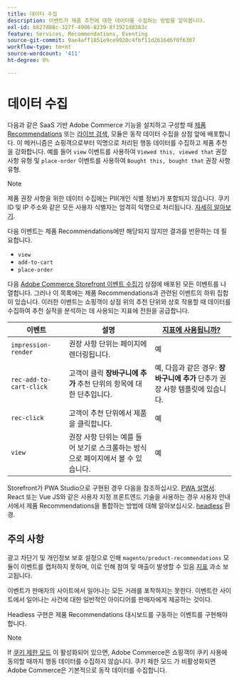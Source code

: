 ```yaml
---
title: 데이터 수집
description: 이벤트가 제품 추천에 대한 데이터를 수집하는 방법을 알아봅니다.
exl-id: b827d88c-327f-4986-8239-8f1921d8383c
feature: Services, Recommendations, Eventing
source-git-commit: 9ae4aff1851e9ce9920c4fbf11d2616d6f0f6307
workflow-type: tm+mt
source-wordcount: '411'
ht-degree: 0%

---
```


# 데이터 수집

다음과 같은 SaaS 기반 Adobe Commerce 기능을 설치하고 구성할 때 [제품 Recommendations](install-configure.md) 또는 [라이브 검색](https://experienceleague.adobe.com/docs/commerce-merchant-services/live-search/onboard/install.html), 모듈은 동작 데이터 수집을 상점 앞에 배포합니다. 이 메커니즘은 쇼핑객으로부터 익명으로 처리된 행동 데이터를 수집하고 제품 추천을 강화합니다. 예를 들어 `view` 이벤트를 사용하여 `Viewed this, viewed that` 권장 사항 유형 및 `place-order` 이벤트를 사용하여 `Bought this, bought that` 권장 사항 유형.

>[!NOTE]
>
>제품 권장 사항을 위한 데이터 수집에는 PII(개인 식별 정보)가 포함되지 않습니다. 쿠키 ID 및 IP 주소와 같은 모든 사용자 식별자는 엄격히 익명으로 처리됩니다. [자세히 알아보기](https://www.adobe.com/privacy/experience-cloud.html).

다음 이벤트는 제품 Recommendations에만 해당되지 않지만 결과를 반환하는 데 필요합니다.

- `view`
- `add-to-cart`
- `place-order`

다음 [Adobe Commerce Storefront 이벤트 수집기](https://developer.adobe.com/commerce/services/shared-services/storefront-events/collector/#quick-start) 상점에 배포된 모든 이벤트를 나열합니다. 그러나 이 목록에는 제품 Recommendations과 관련된 이벤트의 하위 집합이 있습니다. 이러한 이벤트는 쇼핑객이 상점 위의 추천 단위와 상호 작용할 때 데이터를 수집하여 추천 실적을 분석하는 데 사용되는 지표에 전원을 공급합니다.

| 이벤트 | 설명 | [지표에 사용됩니까?](workspace.md) |
| --- | --- | --- |
| `impression-render` | 권장 사항 단위는 페이지에 렌더링됩니다. | 예 |
| `rec-add-to-cart-click` | 고객이 클릭 **장바구니에 추가** 추천 단위의 항목에 대한 단추입니다. | 예, 다음과 같은 경우: **장바구니에 추가** 단추가 권장 사항 템플릿에 있습니다. |
| `rec-click` | 고객이 추천 단위에서 제품을 클릭합니다. | 예 |
| `view` | 권장 사항 단위는 예를 들어 보기로 스크롤하는 방식으로 페이지에서 볼 수 있습니다. | 예 |

Storefront가 PWA Studio으로 구현된 경우 다음을 참조하십시오. [PWA 설명서](https://developer.adobe.com/commerce/pwa-studio/integrations/product-recommendations/). React 또는 Vue JS와 같은 사용자 지정 프론트엔드 기술을 사용하는 경우 사용자 안내서에서 제품 Recommendations을 통합하는 방법에 대해 알아보십시오. [headless](headless.md) 환경.

## 주의 사항

광고 차단기 및 개인정보 보호 설정으로 인해 `magento/product-recommendations` 모듈이 이벤트를 캡처하지 못하며, 이로 인해 참여 및 매출이 발생할 수 있음 [지표](workspace.md) 과소 보고됩니다.

이벤트가 판매자의 사이트에서 일어나는 모든 거래를 포착하지는 못한다. 이벤트란 사이트에서 일어나는 사건에 대한 일반적인 아이디어를 판매자에게 제공하는 것이다.

Headless 구현은 제품 Recommendations 대시보드를 구동하는 이벤트를 구현해야 합니다.

>[!NOTE]
>
>If [쿠키 제한 모드](https://experienceleague.adobe.com/docs/commerce-admin/start/compliance/privacy/compliance-cookie-law.html) 이 활성화되어 있으면, Adobe Commerce은 쇼핑객이 쿠키 사용에 동의할 때까지 행동 데이터를 수집하지 않습니다. 쿠키 제한 모드 가 비활성화되면 Adobe Commerce은 기본적으로 동작 데이터를 수집합니다.
